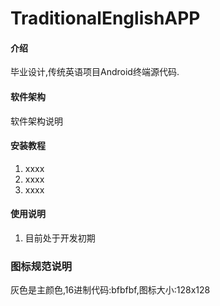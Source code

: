 # TraditionalEnglishAPP

#### 介绍
毕业设计,传统英语项目Android终端源代码.

#### 软件架构
软件架构说明


#### 安装教程

1.  xxxx
2.  xxxx
3.  xxxx

#### 使用说明

1.  目前处于开发初期

### 图标规范说明
灰色是主颜色,16进制代码:bfbfbf,图标大小:128x128
